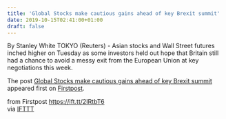 ```yaml
---
title: 'Global Stocks make cautious gains ahead of key Brexit summit'
date: 2019-10-15T02:41:00+01:00
draft: false
---
```


By Stanley White TOKYO (Reuters) - Asian stocks and Wall Street futures inched higher on Tuesday as some investors held out hope that Britain still had a chance to avoid a messy exit from the European Union at key negotiations this week.

The post [Global Stocks make cautious gains ahead of key Brexit summit](http://www.firstpost.com/business/global-stocks-make-cautious-gains-ahead-of-key-brexit-summit-7499101.html) appeared first on [Firstpost](http://www.firstpost.com).

  
  
from Firstpost https://ift.tt/2IRtbT6  
via [IFTTT](https://ifttt.com/?ref=da&site=blogger)